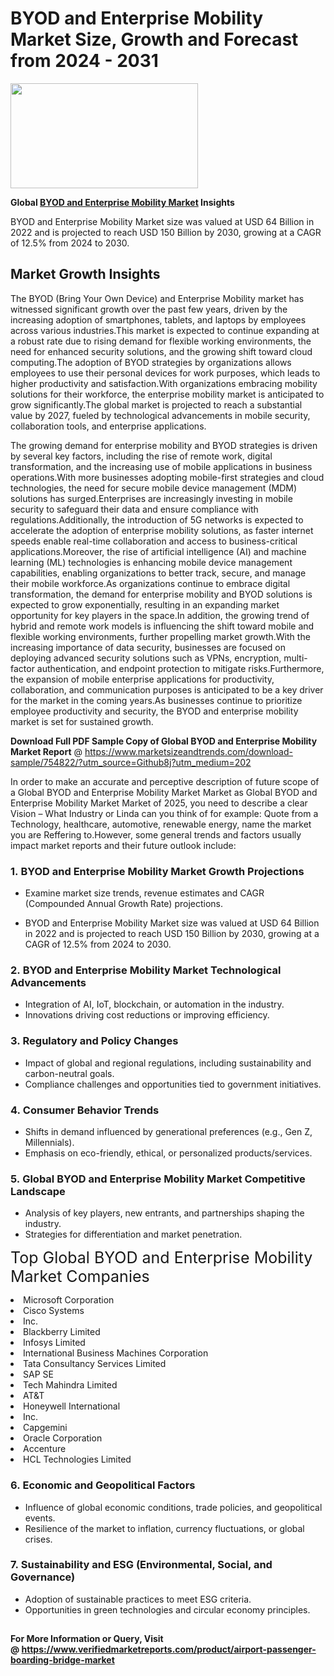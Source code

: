 <H1>BYOD and Enterprise Mobility Market Size, Growth and Forecast from 2024 - 2031</H1><img class="aligncenter size-medium wp-image-584254" src="https://thirdeyenews.in/wp-content/uploads/2024/09/Global-Market-Research-300x168.jpeg" alt="" width="300" height="168" /><p><strong>Global&nbsp;<a href="https://www.marketsizeandtrends.com/download-sample/754822/?utm_source=Github8j?utm_medium=202">BYOD and Enterprise Mobility Market</a> Insights</strong></p><p>BYOD and Enterprise Mobility Market size was valued at USD 64 Billion in 2022 and is projected to reach USD 150 Billion by 2030, growing at a CAGR of 12.5% from 2024 to 2030.</p><p><h2>Market Growth Insights</h2> <p>The BYOD (Bring Your Own Device) and Enterprise Mobility market has witnessed significant growth over the past few years, driven by the increasing adoption of smartphones, tablets, and laptops by employees across various industries.This market is expected to continue expanding at a robust rate due to rising demand for flexible working environments, the need for enhanced security solutions, and the growing shift toward cloud computing.The adoption of BYOD strategies by organizations allows employees to use their personal devices for work purposes, which leads to higher productivity and satisfaction.With organizations embracing mobility solutions for their workforce, the enterprise mobility market is anticipated to grow significantly.The global market is projected to reach a substantial value by 2027, fueled by technological advancements in mobile security, collaboration tools, and enterprise applications.</p> <p>The growing demand for enterprise mobility and BYOD strategies is driven by several key factors, including the rise of remote work, digital transformation, and the increasing use of mobile applications in business operations.With more businesses adopting mobile-first strategies and cloud technologies, the need for secure mobile device management (MDM) solutions has surged.Enterprises are increasingly investing in mobile security to safeguard their data and ensure compliance with regulations.Additionally, the introduction of 5G networks is expected to accelerate the adoption of enterprise mobility solutions, as faster internet speeds enable real-time collaboration and access to business-critical applications.Moreover, the rise of artificial intelligence (AI) and machine learning (ML) technologies is enhancing mobile device management capabilities, enabling organizations to better track, secure, and manage their mobile workforce.As organizations continue to embrace digital transformation, the demand for enterprise mobility and BYOD solutions is expected to grow exponentially, resulting in an expanding market opportunity for key players in the space.In addition, the growing trend of hybrid and remote work models is influencing the shift toward mobile and flexible working environments, further propelling market growth.With the increasing importance of data security, businesses are focused on deploying advanced security solutions such as VPNs, encryption, multi-factor authentication, and endpoint protection to mitigate risks.Furthermore, the expansion of mobile enterprise applications for productivity, collaboration, and communication purposes is anticipated to be a key driver for the market in the coming years.As businesses continue to prioritize employee productivity and security, the BYOD and enterprise mobility market is set for sustained growth.</p> <p><span class=""><strong>Download Full PDF Sample Copy of Global BYOD and Enterprise Mobility Market Report</strong> @ <a href="https://www.marketsizeandtrends.com/download-sample/754822/?utm_source=Github8j?utm_medium=202" target="_blank">https://www.marketsizeandtrends.com/download-sample/754822/?utm_source=Github8j?utm_medium=202</a></span></p><p>In order to make an accurate and perceptive description of future scope of a Global&nbsp;BYOD and Enterprise Mobility Market Market as Global&nbsp;BYOD and Enterprise Mobility Market Market of 2025, you need to describe a clear Vision &ndash; What Industry or Linda can you think of for example: Quote from a Technology, healthcare, automotive, renewable energy, name the market you are Reffering to.However, some general trends and factors usually impact market reports and their future outlook include:</p><h3>1.&nbsp;<strong>BYOD and Enterprise Mobility Market Growth Projections</strong></h3><ul><li>Examine market size trends, revenue estimates and CAGR (Compounded Annual Growth Rate) projections.</li><li><p>BYOD and Enterprise Mobility Market size was valued at USD 64 Billion in 2022 and is projected to reach USD 150 Billion by 2030, growing at a CAGR of 12.5% from 2024 to 2030.</p></li></ul><h3>2.&nbsp;<strong>BYOD and Enterprise Mobility Market Technological Advancements</strong></h3><ul><li>Integration of AI, IoT, blockchain, or automation in the industry.</li><li>Innovations driving cost reductions or improving efficiency.</li></ul><h3>3.&nbsp;<strong>Regulatory and Policy Changes</strong></h3><ul><li>Impact of global and regional regulations, including sustainability and carbon-neutral goals.</li><li>Compliance challenges and opportunities tied to government initiatives.</li></ul><h3>4.&nbsp;<strong>Consumer Behavior Trends</strong></h3><ul><li>Shifts in demand influenced by generational preferences (e.g., Gen Z, Millennials).</li><li>Emphasis on eco-friendly, ethical, or personalized products/services.</li></ul><h3>5.&nbsp;<strong>Global BYOD and Enterprise Mobility Market Competitive Landscape</strong></h3><ul><li>Analysis of key players, new entrants, and partnerships shaping the industry.</li><li>Strategies for differentiation and market penetration.</li></ul><p data-pm-slice="1 1 []"><span style="color: inherit; font-family: inherit; font-size: 25px;">Top Global BYOD and Enterprise Mobility Market Companies</span></p><div class="" data-test-id=""><p><li>Microsoft Corporation</li><li> Cisco Systems</li><li> Inc.</li><li> Blackberry Limited</li><li> Infosys Limited</li><li> International Business Machines Corporation</li><li> Tata Consultancy Services Limited</li><li> SAP SE</li><li> Tech Mahindra Limited</li><li> AT&T</li><li> Honeywell International</li><li> Inc.</li><li> Capgemini</li><li> Oracle Corporation</li><li> Accenture</li><li> HCL Technologies Limited</li></p></div><h3>6.&nbsp;<strong>Economic and Geopolitical Factors</strong></h3><ul><li>Influence of global economic conditions, trade policies, and geopolitical events.</li><li>Resilience of the market to inflation, currency fluctuations, or global crises.</li></ul><h3>7.&nbsp;<strong>Sustainability and ESG (Environmental, Social, and Governance)</strong></h3><ul><li>Adoption of sustainable practices to meet ESG criteria.</li><li>Opportunities in green technologies and circular economy principles.</li></ul><h2><strong style="font-size: 14px;">For More Information or Query, Visit @&nbsp;</strong><a style="background-color: #ffffff; font-size: 14px;" href="https://www.marketsizeandtrends.com/report/byod-and-enterprise-mobility-market/" target="_blank">https://www.verifiedmarketreports.com/product/airport-passenger-boarding-bridge-market</a></h2>